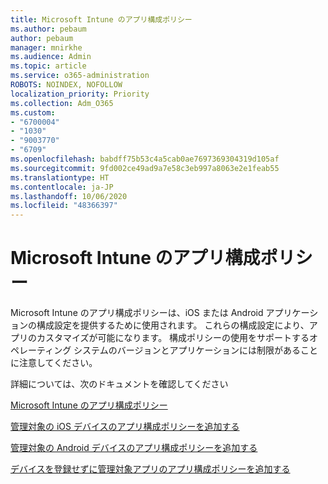 ```yaml
---
title: Microsoft Intune のアプリ構成ポリシー
ms.author: pebaum
author: pebaum
manager: mnirkhe
ms.audience: Admin
ms.topic: article
ms.service: o365-administration
ROBOTS: NOINDEX, NOFOLLOW
localization_priority: Priority
ms.collection: Adm_O365
ms.custom:
- "6700004"
- "1030"
- "9003770"
- "6709"
ms.openlocfilehash: babdff75b53c4a5cab0ae7697369304319d105af
ms.sourcegitcommit: 9fd002ce49ad9a7e58c3eb997a8063e2e1feab55
ms.translationtype: HT
ms.contentlocale: ja-JP
ms.lasthandoff: 10/06/2020
ms.locfileid: "48366397"
---
```

# <a name="app-configuration-policies-for-microsoft-intune"></a>Microsoft Intune のアプリ構成ポリシー

Microsoft Intune のアプリ構成ポリシーは、iOS または Android アプリケーションの構成設定を提供するために使用されます。 これらの構成設定により、アプリのカスタマイズが可能になります。 構成ポリシーの使用をサポートするオペレーティング システムのバージョンとアプリケーションには制限があることに注意してください。

詳細については、次のドキュメントを確認してください

[Microsoft Intune のアプリ構成ポリシー](https://docs.microsoft.com/intune/app-configuration-policies-overview)  

[管理対象の iOS デバイスのアプリ構成ポリシーを追加する](https://docs.microsoft.com/intune/app-configuration-policies-use-ios)  

[管理対象の Android デバイスのアプリ構成ポリシーを追加する](https://docs.microsoft.com/intune/app-configuration-policies-use-android)

[デバイスを登録せずに管理対象アプリのアプリ構成ポリシーを追加する](https://docs.microsoft.com/intune/app-configuration-policies-managed-app)

